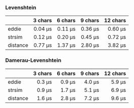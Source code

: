 ### Levenshtein

|          | 3 chars | 6 chars | 9 chars | 12 chars |
| :------- | ------: | ------: | ------: | -------: |
| eddie    | 0.04 μs | 0.11 μs | 0.36 μs |  0.60 μs |
| strsim   | 0.12 μs | 0.20 μs | 0.45 μs |  0.72 μs |
| distance | 0.77 μs | 1.37 μs | 2.80 μs |  3.82 μs |


### Damerau-Levenshtein

|          | 3 chars | 6 chars | 9 chars | 12 chars |
| :------- | ------: | ------: | ------: | -------: |
| eddie    |  0.3 μs |  0.9 μs |  4.0 μs |   5.9 μs |
| strsim   |  0.9 μs |  1.7 μs |  5.1 μs |   6.9 μs |
| distance |  1.6 μs |  2.8 μs |  7.2 μs |   9.6 μs |
